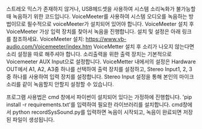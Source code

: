 스트레오 믹스가 존재하지 않거나, USB헤드셋을 사용하여 시스템 소리녹화가 불가능할 때 녹음하기 위한 코드입니다.
VoiceMeeter를 사용하여 시스템 오디오를 녹음하는 방법이므로 필수적으로 voiceMeeter가 설치되어 있어야 합니다.
VoiceMeeter 설치 후 VoiceMeeter 가상 입력 장치를 찾아서 녹음을 진행합니다. 설치 및 설정은 아래 링크를 참조하세요.
VoiceMeeter 설치: https://www.vb-audio.com/Voicemeeter/index.htm
VoiceMetter 설치 후 소리가 나오지 않는다면 소리 설정을 따로 해주셔야 합니다.
소리출력을 위한 출력 장치는 기본적으로 Voicemeeter AUX Input으로 설정합니다.
VoiceMetter 내에서의 설정은 Hardware OUT에서 A1, A2, A3중 하나를 선택하여 출력 장치를 설정하고, 
Stereo Input1, 2, 3중 하나를 사용하여 입력 장치를 설정합니다.
Stereo Input 설정을 통해 본인의 마이크 소리를 같이 녹음할지 안할지 설정할 수 있습니다.

프로그램 사용법은 cmd 창에서 파이썬이 설치되어 있다는 가정하에 진행합니다.
'pip install -r requirements.txt'를 입력하여 필요한 라이브러리를 설치합니다.
cmd창에서 python recordSysSound.py를 입력하면 녹음이 시작되고, 녹음이 완료되면 저장된 파일이 생성됩니다.